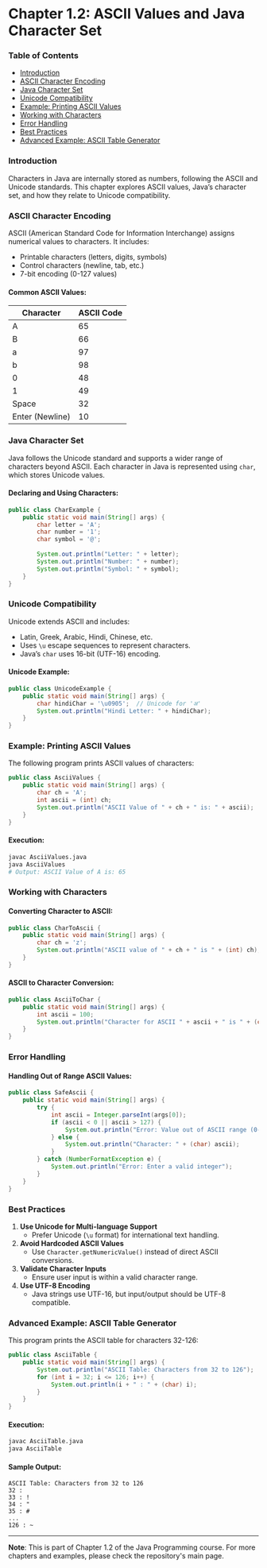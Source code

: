 # Chapter 1.2: ASCII Values and Java Character Set

### Table of Contents
- [Introduction](#introduction)
- [ASCII Character Encoding](#ascii-character-encoding)
- [Java Character Set](#java-character-set)
- [Unicode Compatibility](#unicode-compatibility)
- [Example: Printing ASCII Values](#example-printing-ascii-values)
- [Working with Characters](#working-with-characters)
- [Error Handling](#error-handling)
- [Best Practices](#best-practices)
- [Advanced Example: ASCII Table Generator](#advanced-example-ascii-table-generator)

### Introduction

Characters in Java are internally stored as numbers, following the ASCII and Unicode standards. This chapter explores ASCII values, Java’s character set, and how they relate to Unicode compatibility.

### ASCII Character Encoding

ASCII (American Standard Code for Information Interchange) assigns numerical values to characters. It includes:
- Printable characters (letters, digits, symbols)
- Control characters (newline, tab, etc.)
- 7-bit encoding (0-127 values)

#### Common ASCII Values:
| Character | ASCII Code |
|-----------|------------|
| A | 65 |
| B | 66 |
| a | 97 |
| b | 98 |
| 0 | 48 |
| 1 | 49 |
| Space | 32 |
| Enter (Newline) | 10 |

### Java Character Set

Java follows the Unicode standard and supports a wider range of characters beyond ASCII. Each character in Java is represented using `char`, which stores Unicode values.

#### Declaring and Using Characters:
```java
public class CharExample {
    public static void main(String[] args) {
        char letter = 'A';
        char number = '1';
        char symbol = '@';
        
        System.out.println("Letter: " + letter);
        System.out.println("Number: " + number);
        System.out.println("Symbol: " + symbol);
    }
}
```

### Unicode Compatibility

Unicode extends ASCII and includes:
- Latin, Greek, Arabic, Hindi, Chinese, etc.
- Uses `\u` escape sequences to represent characters.
- Java’s `char` uses 16-bit (UTF-16) encoding.

#### Unicode Example:
```java
public class UnicodeExample {
    public static void main(String[] args) {
        char hindiChar = '\u0905';  // Unicode for 'अ'
        System.out.println("Hindi Letter: " + hindiChar);
    }
}
```

### Example: Printing ASCII Values

The following program prints ASCII values of characters:
```java
public class AsciiValues {
    public static void main(String[] args) {
        char ch = 'A';
        int ascii = (int) ch;
        System.out.println("ASCII Value of " + ch + " is: " + ascii);
    }
}
```

#### Execution:
```bash
javac AsciiValues.java
java AsciiValues
# Output: ASCII Value of A is: 65
```

### Working with Characters

#### Converting Character to ASCII:
```java
public class CharToAscii {
    public static void main(String[] args) {
        char ch = 'z';
        System.out.println("ASCII value of " + ch + " is " + (int) ch);
    }
}
```

#### ASCII to Character Conversion:
```java
public class AsciiToChar {
    public static void main(String[] args) {
        int ascii = 100;
        System.out.println("Character for ASCII " + ascii + " is " + (char) ascii);
    }
}
```

### Error Handling

#### Handling Out of Range ASCII Values:
```java
public class SafeAscii {
    public static void main(String[] args) {
        try {
            int ascii = Integer.parseInt(args[0]);
            if (ascii < 0 || ascii > 127) {
                System.out.println("Error: Value out of ASCII range (0-127)");
            } else {
                System.out.println("Character: " + (char) ascii);
            }
        } catch (NumberFormatException e) {
            System.out.println("Error: Enter a valid integer");
        }
    }
}
```

### Best Practices

1. **Use Unicode for Multi-language Support**
   - Prefer Unicode (`\u` format) for international text handling.
2. **Avoid Hardcoded ASCII Values**
   - Use `Character.getNumericValue()` instead of direct ASCII conversions.
3. **Validate Character Inputs**
   - Ensure user input is within a valid character range.
4. **Use UTF-8 Encoding**
   - Java strings use UTF-16, but input/output should be UTF-8 compatible.

### Advanced Example: ASCII Table Generator

This program prints the ASCII table for characters 32-126:
```java
public class AsciiTable {
    public static void main(String[] args) {
        System.out.println("ASCII Table: Characters from 32 to 126");
        for (int i = 32; i <= 126; i++) {
            System.out.println(i + " : " + (char) i);
        }
    }
}
```

#### Execution:
```bash
javac AsciiTable.java
java AsciiTable
```

#### Sample Output:
```
ASCII Table: Characters from 32 to 126
32 :  
33 : !
34 : "
35 : #
...
126 : ~
```

---
**Note**: This is part of Chapter 1.2 of the Java Programming course. For more chapters and examples, please check the repository's main page.

